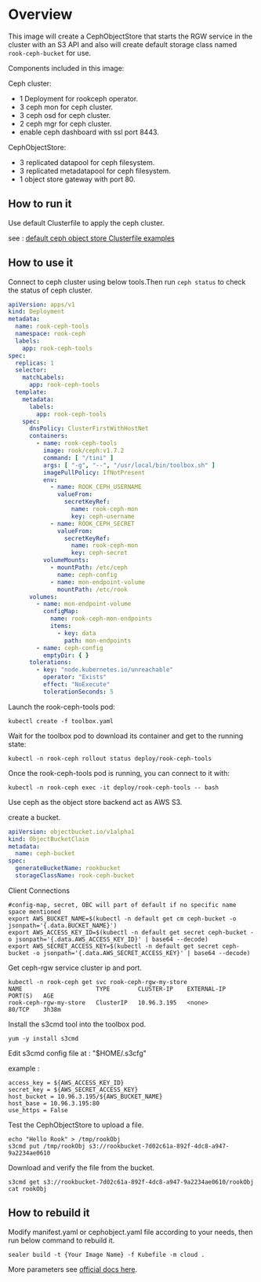 # Overview

This image will create a CephObjectStore that starts the RGW service in the cluster with an S3 API and also will create
default storage class named `rook-ceph-bucket` for use.

Components included in this image:

Ceph cluster:

* 1 Deployment for rookceph operator.
* 3 ceph mon for ceph cluster.
* 3 ceph osd for ceph cluster.
* 2 ceph mgr for ceph cluster.
* enable ceph dashboard with ssl port 8443.

CephObjectStore:

* 3 replicated datapool for ceph filesystem.
* 3 replicated metadatapool for ceph filesystem.
* 1 object store gateway with port 80.

## How to run it

Use default Clusterfile to apply the ceph cluster.

see : [default ceph object store Clusterfile examples](./examples/Clusterfile.yaml)

## How to use it

Connect to ceph cluster using below tools.Then run `ceph status` to check the status of ceph cluster.

```yaml
apiVersion: apps/v1
kind: Deployment
metadata:
  name: rook-ceph-tools
  namespace: rook-ceph
  labels:
    app: rook-ceph-tools
spec:
  replicas: 1
  selector:
    matchLabels:
      app: rook-ceph-tools
  template:
    metadata:
      labels:
        app: rook-ceph-tools
    spec:
      dnsPolicy: ClusterFirstWithHostNet
      containers:
        - name: rook-ceph-tools
          image: rook/ceph:v1.7.2
          command: [ "/tini" ]
          args: [ "-g", "--", "/usr/local/bin/toolbox.sh" ]
          imagePullPolicy: IfNotPresent
          env:
            - name: ROOK_CEPH_USERNAME
              valueFrom:
                secretKeyRef:
                  name: rook-ceph-mon
                  key: ceph-username
            - name: ROOK_CEPH_SECRET
              valueFrom:
                secretKeyRef:
                  name: rook-ceph-mon
                  key: ceph-secret
          volumeMounts:
            - mountPath: /etc/ceph
              name: ceph-config
            - name: mon-endpoint-volume
              mountPath: /etc/rook
      volumes:
        - name: mon-endpoint-volume
          configMap:
            name: rook-ceph-mon-endpoints
            items:
              - key: data
                path: mon-endpoints
        - name: ceph-config
          emptyDir: { }
      tolerations:
        - key: "node.kubernetes.io/unreachable"
          operator: "Exists"
          effect: "NoExecute"
          tolerationSeconds: 5

```

Launch the rook-ceph-tools pod:

`kubectl create -f toolbox.yaml`

Wait for the toolbox pod to download its container and get to the running state:

`kubectl -n rook-ceph rollout status deploy/rook-ceph-tools`

Once the rook-ceph-tools pod is running, you can connect to it with:

`kubectl -n rook-ceph exec -it deploy/rook-ceph-tools -- bash`

Use ceph as the object store backend act as AWS S3.

create a bucket.

```yaml
apiVersion: objectbucket.io/v1alpha1
kind: ObjectBucketClaim
metadata:
  name: ceph-bucket
spec:
  generateBucketName: rookbucket
  storageClassName: rook-ceph-bucket
```

Client Connections

```shell
#config-map, secret, OBC will part of default if no specific name space mentioned
export AWS_BUCKET_NAME=$(kubectl -n default get cm ceph-bucket -o jsonpath='{.data.BUCKET_NAME}')
export AWS_ACCESS_KEY_ID=$(kubectl -n default get secret ceph-bucket -o jsonpath='{.data.AWS_ACCESS_KEY_ID}' | base64 --decode)
export AWS_SECRET_ACCESS_KEY=$(kubectl -n default get secret ceph-bucket -o jsonpath='{.data.AWS_SECRET_ACCESS_KEY}' | base64 --decode)
```

Get ceph-rgw service cluster ip and port.

```shell
kubectl -n rook-ceph get svc rook-ceph-rgw-my-store
NAME                     TYPE        CLUSTER-IP    EXTERNAL-IP   PORT(S)   AGE
rook-ceph-rgw-my-store   ClusterIP   10.96.3.195   <none>        80/TCP    3h38m
```

Install the s3cmd tool into the toolbox pod.

`yum -y install s3cmd`

Edit s3cmd config file at : "$HOME/.s3cfg"

example :

```shell
access_key = ${AWS_ACCESS_KEY_ID}
secret_key = ${AWS_SECRET_ACCESS_KEY}
host_bucket = 10.96.3.195/${AWS_BUCKET_NAME}
host_base = 10.96.3.195:80
use_https = False
```

Test the CephObjectStore to upload a file.

```shell
echo "Hello Rook" > /tmp/rookObj
s3cmd put /tmp/rookObj s3://rookbucket-7d02c61a-892f-4dc8-a947-9a2234ae0610
```

Download and verify the file from the bucket.

```shell
s3cmd get s3://rookbucket-7d02c61a-892f-4dc8-a947-9a2234ae0610/rookObj
cat rookObj
```

## How to rebuild it

Modify manifest.yaml or cephobject.yaml file according to your needs, then run below command to rebuild it.

```shell
sealer build -t {Your Image Name} -f Kubefile -m cloud .
```

More parameters see [official docs here](https://github.com/rook/rook).